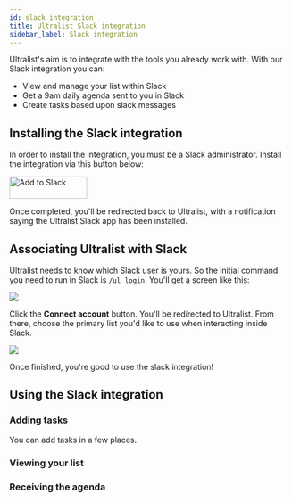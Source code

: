 ```yaml
---
id: slack_integration
title: Ultralist Slack integration
sidebar_label: Slack integration
---
```


Ultralist's aim is to integrate with the tools you already work with.  With our Slack integration you can:

* View and manage your list within Slack
* Get a 9am daily agenda sent to you in Slack
* Create tasks based upon slack messages

## Installing the Slack integration

In order to install the integration, you must be a Slack administrator. Install the integration via this button below:

<a href="https://slack.com/oauth/v2/authorize?client_id=1140265225543.1176926993365&scope=commands&user_scope="><img alt="Add to Slack" height="40" width="139" src="https://platform.slack-edge.com/img/add_to_slack.png" srcSet="https://platform.slack-edge.com/img/add_to_slack.png 1x, https://platform.slack-edge.com/img/add_to_slack@2x.png 2x" /></a>

Once completed, you'll be redirected back to Ultralist, with a notification saying the Ultralist Slack app has been installed.

## Associating Ultralist with Slack

Ultralist needs to know which Slack user is yours.  So the initial command you need to run in Slack is `/ul login`.  You'll get a screen like this:

![](/img/slack_connect.png)

Click the **Connect account** button.  You'll be redirected to Ultralist.  From there, choose the primary list you'd like to use when interacting inside Slack.


![](/img/slack_connect_2.png)

Once finished, you're good to use the slack integration!


## Using the Slack integration

### Adding tasks

You can add tasks in a few places.

### Viewing your list

### Receiving the agenda






